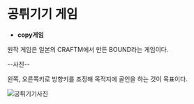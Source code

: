# 공튀기기 게임

* **copy게임**

원작 게임은 일본의 CRAFTM에서 만든 BOUND라는 게임이다.

--사진--

왼쪽, 오른쪽키로 방향키를 조정해 목적지에 골인을 하는 것이 목표이다.

![공튀기기사진](https://namu.wiki/w/%ED%8C%8C%EC%9D%BC:attachment/BOUND/f0126762_5096066d08219.jpg)
